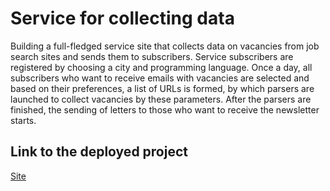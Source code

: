 # Service for collecting data

Building a full-fledged service site that collects data on vacancies from job search sites and sends them to subscribers. Service subscribers are registered by choosing a city and programming language. Once a day, all subscribers who want to receive emails with vacancies are selected and based on their preferences, a list of URLs is formed, by which parsers are launched to collect vacancies by these parameters. After the parsers are finished, the sending of letters to those who want to receive the newsletter starts.

## Link to the deployed project

[Site](https://scraping-j.herokuapp.com/)
